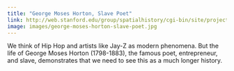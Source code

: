 ```yaml
---
title: "George Moses Horton, Slave Poet"
link: http://web.stanford.edu/group/spatialhistory/cgi-bin/site/project.php?id=1099
image: images/george-moses-horton-slave-poet.jpg
---
```

We think of Hip Hop and artists like Jay-Z as modern phenomena. But the life of George Moses Horton (1798-1883), the famous poet, entrepreneur, and slave, demonstrates that we need to see this as a much longer history. 
